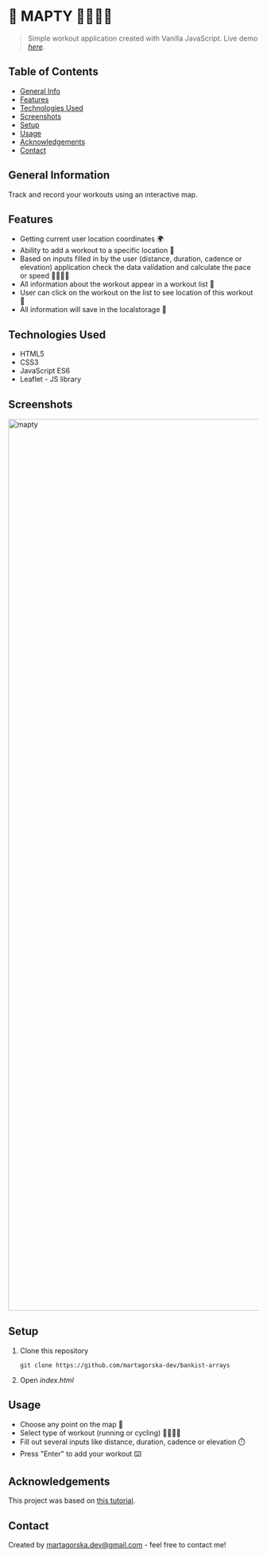 # 🗾 MAPTY 🏃‍♂️🚴‍♂️ 
> Simple workout application created with Vanilla JavaScript.
> Live demo [_here_](https://mapty-martagorska.netlify.app).

## Table of Contents
* [General Info](#general-information)
* [Features](#features)
* [Technologies Used](#technologies-used)
* [Screenshots](#screenshots)
* [Setup](#setup)
* [Usage](#usage)
* [Acknowledgements](#acknowledgements)
* [Contact](#contact)


## General Information
Track and record your workouts using an interactive map.


## Features
- Getting current user location coordinates 🌍
- Ability to add a workout to a specific location 📍
- Based on inputs filled in by the user (distance, duration, cadence or elevation) application check the data validation and calculate the pace or speed 🏃‍♂️🚴‍♂️
- All information about the workout appear in a workout list 📒
- User can click on the workout on the list to see location of this workout 🗾
- All information will save in the localstorage 📁


## Technologies Used
- HTML5
- CSS3
- JavaScript ES6
- Leaflet - JS library


## Screenshots
<img width="1792" alt="mapty" src="https://github.com/martagorska-dev/mapty/assets/130976058/65460563-9c8e-4cdc-83ae-c577f082eafb">


## Setup
1. Clone this repository
   ```
   git clone https://github.com/martagorska-dev/bankist-arrays
   ```
3. Open  *index.html*


## Usage
- Choose any point on the map 🗾
- Select type of workout (running or cycling) 🏃‍♂️🚴‍♂️
- Fill out several inputs like distance, duration, cadence or elevation ⏱️
- Press "Enter" to add your workout ⌨️
   

## Acknowledgements
This project was based on [this tutorial](https://www.udemy.com/course/the-complete-javascript-course/).


## Contact
Created by martagorska.dev@gmail.com - feel free to contact me!
